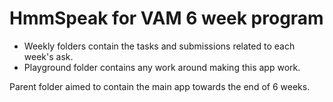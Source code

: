 # HmmSpeak for VAM 6 week program


- Weekly folders contain the tasks and submissions related to each week's ask.
- Playground folder contains any work around making this app work.

Parent folder aimed to contain the main app towards the end of 6 weeks.

